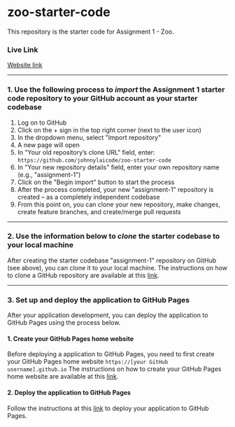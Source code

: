# zoo-starter-code

This repository is the starter code for Assignment 1 - Zoo.

### Live Link

[Website link](https://bodruljalal.github.io)

---

### 1. Use the following process to **_import_** the Assignment 1 starter code repository to your GitHub account as your starter codebase

1. Log on to GitHub
2. Click on the + sign in the top right corner (next to the user icon)
3. In the dropdown menu, select "Import repository"
4. A new page will open
5. In "Your old repository’s clone URL" field, enter: `https://github.com/johnnylaicode/zoo-starter-code`
6. In "Your new repository details" field, enter your own repository name (e.g., "assignment-1")
7. Click on the "Begin import" button to start the process
8. After the process completed, your new "assignment-1" repository is created – as a completely independent codebase
9. From this point on, you can clone your new repository, make changes, create feature branches, and create/merge pull requests

---

### 2. Use the information below to **_clone_** the starter codebase to your local machine

After creating the starter codebase "assignment-1" repository on GitHub (see above), you can clone it to your local machine. The instructions on how to clone a GitHub repository are available at this [link](https://docs.github.com/en/repositories/creating-and-managing-repositories/cloning-a-repository).

---

### 3. Set up and deploy the application to GitHub Pages

After your application development, you can deploy the application to GitHub Pages using the process below.

#### 1. Create your GitHub Pages home website

Before deploying a application to GitHub Pages, you need to first create your GitHub Pages home website `https://[your GitHub username].github.io`
The instructions on how to create your GitHub Pages home website are available at this [link](https://docs.github.com/en/pages/getting-started-with-github-pages/creating-a-github-pages-site).

#### 2. Deploy the application to GitHub Pages

Follow the instructions at this [link](https://docs.github.com/en/pages/getting-started-with-github-pages/configuring-a-publishing-source-for-your-github-pages-site) to deploy your application to GitHub Pages.
